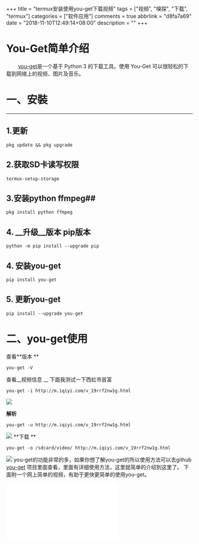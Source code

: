 +++
title = "termux安装使用you-get下载视频"
tags = ["视频", "嗅探", "下载", "termux"]
categories = ["软件应用"]
comments = true
abbrlink = "d8fa7a69"
date = "2018-11-10T12:49:14+08:00"
description = ""
+++


You-Get简单介绍
====
&emsp;&emsp; [you-get](https://github.com/soimort/you-get/wiki/%E4%B8%AD%E6%96%87%E8%AF%B4%E6%98%8E)是一个基于 Python 3 的下载工具。使用 You-Get 可以很轻松的下载到网络上的视频、图片及音乐。
# 一、安裝
----
## 1.更新

```
pkg update && pkg upgrade
```
## 2.获取SD卡读写权限
```
termux-setup-storage
```
## 3.安装python ffmpeg##

```
pkg install python ffmpeg
```
## 4. __升级__版本 pip版本
```
python -m pip install --upgrade pip
```
## 4. 安装you-get
```
pip install you-get
```
## 5. 更新you-get
```
pip install --upgrade you-get
```
<escape><!-- more --></escape>
----
# 二、you-get使用
 查看**版本 **
 ```
you-get -V  
```
 查看__视频信息 __ 
下面我测试一下西虹市首富
 ```
you-get -i http://m.iqiyi.com/v_19rrf2nw1g.html
 ```
 ![](01.jpg)
 
**解析**
```
you-get -u http://m.iqiyi.com/v_19rrf2nw1g.html
```
![](02.jpg)
**下载 **
```
you-get -o /sdcard/video/ http://m.iqiyi.com/v_19rrf2nw1g.html
```
![](03.jpg)
you-get的功能非常的多，如果你想了解you-get的所以使用方法可以去github [you-get](https://github.com/soimort/you-get/wiki/%E4%B8%AD%E6%96%87%E8%AF%B4%E6%98%8E) 项目里面查看，里面有详细使用方法，这里就简单的介绍到这里了。
下面附一个网上简单的视频，有助于更快更简单的使用you-get。
<iframe src="//player.bilibili.com/player.html?aid=24822266&cid=41834559&page=1" scrolling="no" border="0" frameborder="no" framespacing="0" allowfullscreen="true"> </iframe>

